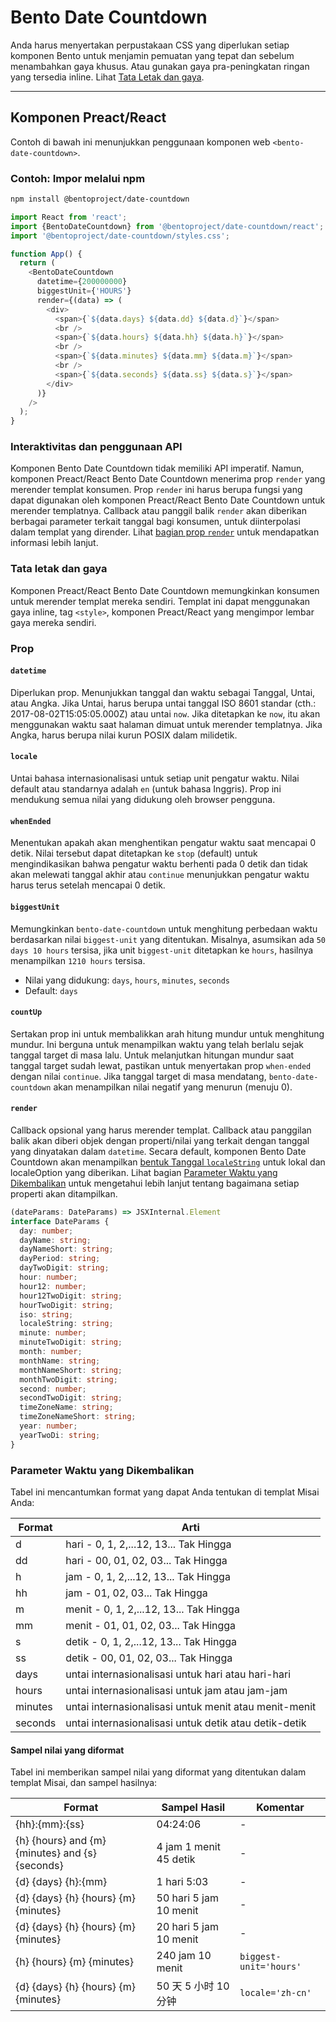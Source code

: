 # Bento Date Countdown

Anda harus menyertakan perpustakaan CSS yang diperlukan setiap komponen Bento untuk menjamin pemuatan yang tepat dan sebelum menambahkan gaya khusus. Atau gunakan gaya pra-peningkatan ringan yang tersedia inline. Lihat [Tata Letak dan gaya](#layout-and-style).

<!--
## Web Component

TODO(https://go.amp.dev/issue/36619): Restore this section. We don't include it because we don't support <template> in Bento Web Components yet.

An older version of this file contains the removed section, though it's incorrect:

https://github.com/ampproject/amphtml/blob/422d171e87571c4d125a2bf956e78e92444c10e8/extensions/amp-date-countdown/1.0/README.md
-->

---

## Komponen Preact/React

Contoh di bawah ini menunjukkan penggunaan komponen web `<bento-date-countdown>`.

### Contoh: Impor melalui npm

```sh
npm install @bentoproject/date-countdown
```

```javascript
import React from 'react';
import {BentoDateCountdown} from '@bentoproject/date-countdown/react';
import '@bentoproject/date-countdown/styles.css';

function App() {
  return (
    <BentoDateCountdown
      datetime={200000000}
      biggestUnit={'HOURS'}
      render={(data) => (
        <div>
          <span>{`${data.days} ${data.dd} ${data.d}`}</span>
          <br />
          <span>{`${data.hours} ${data.hh} ${data.h}`}</span>
          <br />
          <span>{`${data.minutes} ${data.mm} ${data.m}`}</span>
          <br />
          <span>{`${data.seconds} ${data.ss} ${data.s}`}</span>
        </div>
      )}
    />
  );
}
```

### Interaktivitas dan penggunaan API

Komponen Bento Date Countdown tidak memiliki API imperatif. Namun, komponen Preact/React Bento Date Countdown menerima prop `render` yang merender templat konsumen. Prop `render` ini harus berupa fungsi yang dapat digunakan oleh komponen Preact/React Bento Date Countdown untuk merender templatnya. Callback atau panggil balik `render` akan diberikan berbagai parameter terkait tanggal bagi konsumen, untuk diinterpolasi dalam templat yang dirender. Lihat <a href="#render" data-md-type="link">bagian prop `render`</a> untuk mendapatkan informasi lebih lanjut.

### Tata letak dan gaya

Komponen Preact/React Bento Date Countdown memungkinkan konsumen untuk merender templat mereka sendiri. Templat ini dapat menggunakan gaya inline, tag `<style>`, komponen Preact/React yang mengimpor lembar gaya mereka sendiri.

### Prop

#### `datetime`

Diperlukan prop. Menunjukkan tanggal dan waktu sebagai Tanggal, Untai, atau Angka. Jika Untai, harus berupa untai tanggal ISO 8601 standar (cth.: 2017-08-02T15:05:05.000Z) atau untai `now`. Jika ditetapkan ke `now`, itu akan menggunakan waktu saat halaman dimuat untuk merender templatnya. Jika Angka, harus berupa nilai kurun POSIX dalam milidetik.

#### `locale`

Untai bahasa internasionalisasi untuk setiap unit pengatur waktu. Nilai default atau standarnya adalah `en` (untuk bahasa Inggris). Prop ini mendukung semua nilai yang didukung oleh browser pengguna.

#### `whenEnded`

Menentukan apakah akan menghentikan pengatur waktu saat mencapai 0 detik. Nilai tersebut dapat ditetapkan ke `stop` (default) untuk mengindikasikan bahwa pengatur waktu berhenti pada 0 detik dan tidak akan melewati tanggal akhir atau `continue` menunjukkan pengatur waktu harus terus setelah mencapai 0 detik.

#### `biggestUnit`

Memungkinkan `bento-date-countdown` untuk menghitung perbedaan waktu berdasarkan nilai `biggest-unit` yang ditentukan. Misalnya, asumsikan ada `50 days 10 hours` tersisa, jika unit `biggest-unit` ditetapkan ke `hours`, hasilnya menampilkan `1210 hours` tersisa.

- Nilai yang didukung: `days`, `hours`, `minutes`, `seconds`
- Default: `days`

#### `countUp`

Sertakan prop ini untuk membalikkan arah hitung mundur untuk menghitung mundur. Ini berguna untuk menampilkan waktu yang telah berlalu sejak tanggal target di masa lalu. Untuk melanjutkan hitungan mundur saat tanggal target sudah lewat, pastikan untuk menyertakan prop `when-ended` dengan nilai `continue`. Jika tanggal target di masa mendatang, `bento-date-countdown` akan menampilkan nilai negatif yang menurun (menuju 0).

#### `render`

Callback opsional yang harus merender templat. Callback atau panggilan balik akan diberi objek dengan properti/nilai yang terkait dengan tanggal yang dinyatakan dalam `datetime`. Secara default, komponen Bento Date Countdown akan menampilkan [bentuk Tanggal `localeString`](https://developer.mozilla.org/en-US/docs/Web/JavaScript/Reference/Global_Objects/Date/toLocaleString) untuk lokal dan localeOption yang diberikan. Lihat bagian [Parameter Waktu yang Dikembalikan](#returned-time-parameters) untuk mengetahui lebih lanjut tentang bagaimana setiap properti akan ditampilkan.

```typescript
(dateParams: DateParams) => JSXInternal.Element
interface DateParams {
  day: number;
  dayName: string;
  dayNameShort: string;
  dayPeriod: string;
  dayTwoDigit: string;
  hour: number;
  hour12: number;
  hour12TwoDigit: string;
  hourTwoDigit: string;
  iso: string;
  localeString: string;
  minute: number;
  minuteTwoDigit: string;
  month: number;
  monthName: string;
  monthNameShort: string;
  monthTwoDigit: string;
  second: number;
  secondTwoDigit: string;
  timeZoneName: string;
  timeZoneNameShort: string;
  year: number;
  yearTwoDi: string;
}
```

### Parameter Waktu yang Dikembalikan

Tabel ini mencantumkan format yang dapat Anda tentukan di templat Misai Anda:

Format | Arti
--- | ---
d | hari - 0, 1, 2,...12, 13... Tak Hingga
dd | hari - 00, 01, 02, 03... Tak Hingga
h | jam - 0, 1, 2,...12, 13... Tak Hingga
hh | jam - 01, 02, 03... Tak Hingga
m | menit - 0, 1, 2,...12, 13... Tak Hingga
mm | menit - 01, 01, 02, 03... Tak Hingga
s | detik - 0, 1, 2,...12, 13... Tak Hingga
ss | detik - 00, 01, 02, 03... Tak Hingga
days | untai internasionalisasi untuk hari atau hari-hari
hours | untai internasionalisasi untuk jam atau jam-jam
minutes | untai internasionalisasi untuk menit atau menit-menit
seconds | untai internasionalisasi untuk detik atau detik-detik

#### Sampel nilai yang diformat

Tabel ini memberikan sampel nilai yang diformat yang ditentukan dalam templat Misai, dan sampel hasilnya:

Format | Sampel Hasil | Komentar
--- | --- | ---
{hh}:{mm}:{ss} | 04:24:06 | -
{h} {hours} and {m} {minutes} and {s} {seconds} | 4 jam 1 menit 45 detik | -
{d} {days} {h}:{mm} | 1 hari 5:03 | -
{d} {days} {h} {hours} {m} {minutes} | 50 hari 5 jam 10 menit | -
{d} {days} {h} {hours} {m} {minutes} | 20 hari 5 jam 10 menit | -
{h} {hours} {m} {minutes} | 240 jam 10 menit | `biggest-unit='hours'`
{d} {days} {h} {hours} {m} {minutes} | 50 天 5 小时 10 分钟 | `locale='zh-cn'`
